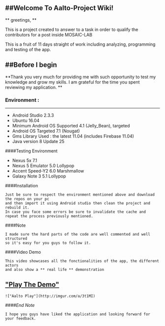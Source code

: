 	
##Welcome To Aalto-Project Wiki! 
----------

** greetings, ** 

This is a project created to answer to a task in order to qualify the contributors for a post inside MOSAIC-LAB  

This is a fruit of 11 days straight of work including analyzing, programming and testing of the app.

##Before I begin  
----------

**Thank you very much for providing me with such opportunity to test my knowledge and grow my skills. I am grateful for the time you spent reviewing my application. **  
  
  
    
### Environment :
----------


* Android Studio 2.3.3
* Ubuntu 16.04  
* Minimum Android OS Supported 4.1 (Jelly_Bean), targeted 
* Android OS Targeted 7.1 (Nougat)
* Gms Library Used : the latest 11.04 (includes Firebase 11.04)
* Java version 8 Update 25

####Testing Environment   
* Nexus 5x 7.1  
* Nexus 5 Emulator 5.0 Lollypop  
* Accent Speed-Y2 6.0 Marshmallow  
* Galaxy Note 3 5.1 Lollypop  
    
####Installation  

	Just be sure to respect the environment mentioned above and download the repos on your pc    
    and then import it using Android studio then clean the project and rebuild it.   
    In case you face some errors be sure to invalidate the cache and repeat the process previously mentioned.   
    
####Note

    I made sure the hard parts of the code are well commented and well structured    
    so it's easy for you guys to follow it. 

####Video Demo  


	This video showcases all the fonctionalities of the app, the different actors  
	and also show a ** real life ** demonstration



["Play The Demo"](youtube.com)
------------------------------
    !["Aalto Play"](http://imgur.com/a/3t1MI) 
    
*####End Note*  

    I hope you guys have liked the application and looking forward for your feedback. 


    
	




 

